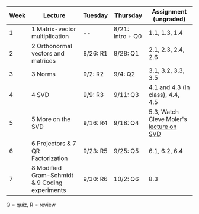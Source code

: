 | Week | Lecture | Tuesday | Thursday | Assignment (ungraded) |
| --- | --- | --- | --- | --- |
| 1  | 1 Matrix-vector multiplication | -- | 8/21: Intro + Q0 | 1.1, 1.3, 1.4 |
| 2 | 2 Orthonormal vectors and matrices | 8/26: R1 | 8/28: Q1 |2.1, 2.3, 2.4, 2.6 |
| 3 | 3 Norms | 9/2: R2 | 9/4: Q2 | 3.1, 3.2, 3.3, 3.5 |
| 4 | 4 SVD | 9/9: R3 | 9/11: Q3 | 4.1 and 4.3 (in class), 4.4, 4.5 |
| 5 | 5 More on the SVD | 9/16: R4 | 9/18: Q4 | 5.3, Watch Cleve Moler's [lecture on SVD](https://www.youtube.com/watch?v=ObUcD1TkDdY)|
| 6 | 6 Projectors & 7 QR Factorization | 9/23: R5 | 9/25: Q5 | 6.1, 6.2, 6.4 |
| 7 | 8 Modified Gram-Schmidt & 9 Coding experiments | 9/30: R6 | 10/2: Q6 | 8.3 |

Q = quiz, R = review
